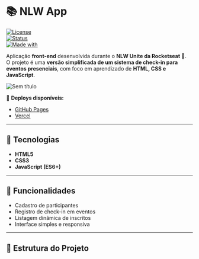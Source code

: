 
# 📚 NLW App

[![License](https://img.shields.io/badge/license-MIT-green.svg)](LICENSE)  
[![Status](https://img.shields.io/badge/status-active-success.svg)]()  
[![Made with](https://img.shields.io/badge/made%20with-HTML%2C%20CSS%20%26%20JS-blue.svg)]()  

Aplicação **front-end** desenvolvida durante o **NLW Unite da Rocketseat** 🚀.  
O projeto é uma **versão simplificada de um sistema de check-in para eventos presenciais**, com foco em aprendizado de **HTML, CSS e JavaScript**.

![Sem título](https://github.com/Menephyl/nlwapp/assets/87574460/e4c42388-6824-41c5-9085-2fa395888421)

🔗 **Deploys disponíveis:**  
- [GitHub Pages](https://menephyl.github.io/nlwapp/)  
- [Vercel](https://cadastroptbr.vercel.app/)  

---

## 🚀 Tecnologias

- **HTML5**  
- **CSS3**  
- **JavaScript (ES6+)**

---

## 📖 Funcionalidades

- Cadastro de participantes  
- Registro de check-in em eventos  
- Listagem dinâmica de inscritos  
- Interface simples e responsiva  

---

## 📂 Estrutura do Projeto



